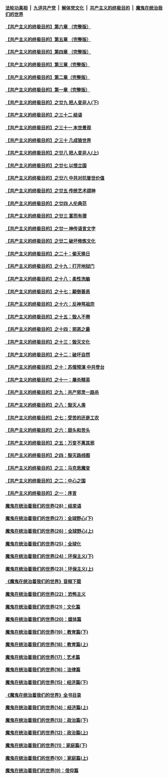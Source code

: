 

####  [法轮功真相](../../../../basic/blob/master/README.md?t=07062131) &nbsp;|&nbsp; [九评共产党](../../../../9ping.md/blob/master/README.md?t=07062131) &nbsp;|&nbsp; [解体党文化](../../../../jtdwh.md/blob/master/README.md?t=07062131)  &nbsp;|&nbsp; [共产主义的终极目的](../../../../gczydzjmd.md/blob/master/README.md?t=07062131) &nbsp;|&nbsp; [魔鬼在统治我们的世界](../../../../mgztzwmdsj.md/blob/master/README.md?t=07062131) 

#### [【共产主义的终极目的】第六章 （完整版）](../pages/nsc422/n11428913.md?t=07062131) 

#### [【共产主义的终极目的】第五章 （完整版）](../pages/nsc422/n11428912.md?t=07062131) 

#### [【共产主义的终极目的】第四章 （完整版）](../pages/nsc422/n11428907.md?t=07062131) 

#### [【共产主义的终极目的】第三章（完整版）](../pages/nsc422/n11428848.md?t=07062131) 

#### [【共产主义的终极目的】第二章（完整版）](../pages/nsc422/n11428831.md?t=07062131) 

#### [【共产主义的终极目的】第一章（完整版）](../pages/nsc422/n11417651.md?t=07062131) 

#### [【共产主义的终极目的】之廿九 把人变非人(下)](../pages/nsc422/n11344140.md?t=07062131) 

#### [【共产主义的终极目的】之三十二 结语](../pages/nsc422/n11360535.md?t=07062131) 

#### [【共产主义的终极目的】之三十一 末世景观](../pages/nsc422/n11351129.md?t=07062131) 

#### [【共产主义的终极目的】之三十 几成狼世界](../pages/nsc422/n11348280.md?t=07062131) 

#### [【共产主义的终极目的】之廿八 把人变非人(上)](../pages/nsc422/n11340492.md?t=07062131) 

#### [【共产主义的终极目的】之廿七 以恨立国](../pages/nsc422/n11336944.md?t=07062131) 

#### [【共产主义的终极目的】之廿六 中共对抗普世价值](../pages/nsc422/n11324785.md?t=07062131) 

#### [【共产主义的终极目的】之廿五 传统艺术颂神](../pages/nsc422/n11296396.md?t=07062131) 

#### [【共产主义的终极目的】之廿四 人伦典范](../pages/nsc422/n11296397.md?t=07062131) 

#### [【共产主义的终极目的】之廿三 富而有德](../pages/nsc422/n11283598.md?t=07062131) 

#### [【共产主义的终极目的】之廿一 神传语言文字](../pages/nsc422/n11263265.md?t=07062131) 

#### [【共产主义的终极目的】之廿二 破坏修炼文化](../pages/nsc422/n11245728.md?t=07062131) 

#### [【共产主义的终极目的】之二十：偷天换日](../pages/nsc422/n11238846.md?t=07062131) 

#### [【共产主义的终极目的】之十九：打开地狱门](../pages/nsc422/n11206376.md?t=07062131) 

#### [【共产主义的终极目的】之十八：柔性洗脑](../pages/nsc422/n11199994.md?t=07062131) 

#### [【共产主义的终极目的】之十七：颠倒善恶](../pages/nsc422/n11179782.md?t=07062131) 

#### [【共产主义的终极目的】之十六：反神骂祖宗](../pages/nsc422/n11166798.md?t=07062131) 

#### [【共产主义的终极目的】之十五：毁人不倦](../pages/nsc422/n11166792.md?t=07062131) 

#### [【共产主义的终极目的】之十四：邪恶之最](../pages/nsc422/n11150249.md?t=07062131) 

#### [【共产主义的终极目的】之十三：毁灭文化](../pages/nsc422/n11135227.md?t=07062131) 

#### [【共产主义的终极目的】之十二：破坏自然](../pages/nsc422/n11135214.md?t=07062131) 

#### [【共产主义的终极目的】之十：苏俄预演 中共登台](../pages/nsc422/n11118424.md?t=07062131) 

#### [【共产主义的终极目的】之十一：屠杀精英](../pages/nsc422/n11118442.md?t=07062131) 

#### [【共产主义的终极目的】之九：共产邪灵一路杀](../pages/nsc422/n11114139.md?t=07062131) 

#### [【共产主义的终极目的】之八：毁灭人类](../pages/nsc422/n11108503.md?t=07062131) 

#### [【共产主义的终极目的】之七：受苦的还是工农](../pages/nsc422/n11101809.md?t=07062131) 

#### [【共产主义的终极目的】之六：甜头和苦头](../pages/nsc422/n11096971.md?t=07062131) 

#### [【共产主义的终极目的】之五：万变不离其邪](../pages/nsc422/n11091285.md?t=07062131) 

#### [【共产主义的终极目的】之四：毁灭路线图](../pages/nsc422/n11086284.md?t=07062131) 

#### [【共产主义的终极目的】之三：马克思魔变](../pages/nsc422/n11061941.md?t=07062131) 

#### [【共产主义的终极目的】之二：中心之国](../pages/nsc422/n11047728.md?t=07062131) 

#### [【共产主义的终极目的】之一：序言](../pages/nsc422/n11086077.md?t=07062131) 

#### [魔鬼在统治着我们的世界(28)：结束语](../pages/nsc422/n10936246.md?t=07062131) 

#### [魔鬼在统治着我们的世界(27)：全球野心(下)](../pages/nsc422/n10928319.md?t=07062131) 

#### [魔鬼在统治着我们的世界(26)：全球野心(上)](../pages/nsc422/n10900318.md?t=07062131) 

#### [魔鬼在统治着我们的世界(25)：全球化](../pages/nsc422/n10788205.md?t=07062131) 

#### [魔鬼在统治着我们的世界(24)：环保主义(下)](../pages/nsc422/n10695307.md?t=07062131) 

#### [魔鬼在统治着我们的世界(23)：环保主义(上)](../pages/nsc422/n10688613.md?t=07062131) 

#### [《魔鬼在统治着我们的世界》音频下载](../pages/nsc422/n10635553.md?t=07062131) 

#### [魔鬼在统治着我们的世界(22)：恐怖主义](../pages/nsc422/n10614727.md?t=07062131) 

#### [魔鬼在统治着我们的世界(21)：文化篇](../pages/nsc422/n10597706.md?t=07062131) 

#### [魔鬼在统治着我们的世界(20)：媒体篇](../pages/nsc422/n10586579.md?t=07062131) 

#### [魔鬼在统治着我们的世界(19)：教育篇(下)](../pages/nsc422/n10564808.md?t=07062131) 

#### [魔鬼在统治着我们的世界(18)：教育篇(上)](../pages/nsc422/n10526970.md?t=07062131) 

#### [魔鬼在统治着我们的世界(17)：艺术篇](../pages/nsc422/n10499093.md?t=07062131) 

#### [魔鬼在统治着我们的世界(16)：法律篇](../pages/nsc422/n10485969.md?t=07062131) 

#### [魔鬼在统治着我们的世界(15)：经济篇(下)](../pages/nsc422/n10469975.md?t=07062131) 

#### [《魔鬼在统治着我们的世界》全书目录](../pages/nsc422/n10464261.md?t=07062131) 

#### [魔鬼在统治着我们的世界(14)：经济篇(上)](../pages/nsc422/n10457370.md?t=07062131) 

#### [魔鬼在统治着我们的世界(13)：政治篇(下)](../pages/nsc422/n10448270.md?t=07062131) 

#### [魔鬼在统治着我们的世界(12)：政治篇(上)](../pages/nsc422/n10444576.md?t=07062131) 

#### [魔鬼在统治着我们的世界(11)：家庭篇(下)](../pages/nsc422/n10440961.md?t=07062131) 

#### [魔鬼在统治着我们的世界(10)：家庭篇(上)](../pages/nsc422/n10435448.md?t=07062131) 

#### [魔鬼在统治着我们的世界(9)：信仰篇](../pages/nsc422/n10432159.md?t=07062131) 

